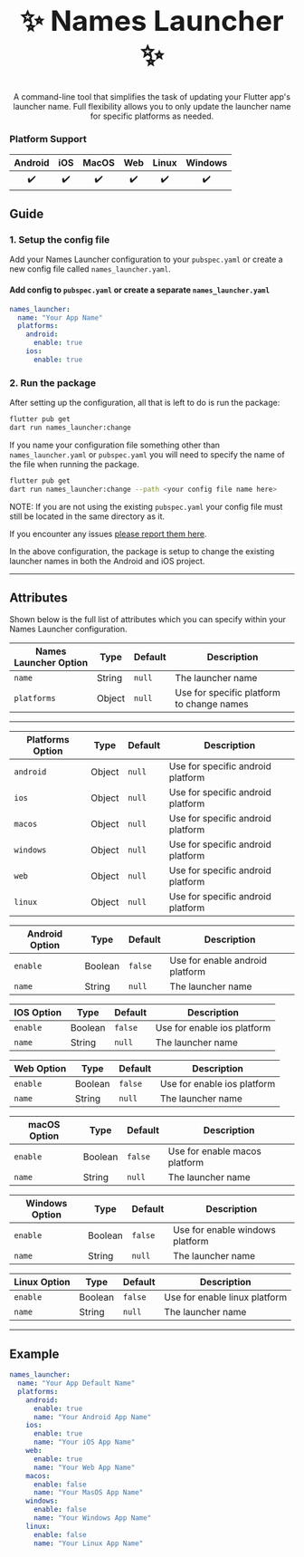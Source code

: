 <div align="center">
  <h1 align="center" style="font-size: 50px;">✨ Names Launcher ✨</h1>
  <p align="center">
  A command-line tool that simplifies the task of updating your Flutter app's launcher name. Full flexibility allows you to only update the launcher name for specific platforms as needed.
 </p>
</div>

### **Platform Support**

| Android | iOS | MacOS | Web | Linux | Windows |
| :-----: | :-: | :---: | :-: | :---: | :-----: |
|   ✔️    | ✔️  |  ✔️   | ✔️  |  ✔️   |   ✔️    |

## Guide

### 1. Setup the config file

Add your Names Launcher configuration to your `pubspec.yaml` or create a new config file called `names_launcher.yaml`.

#### Add config to `pubspec.yaml` or create a separate `names_launcher.yaml`

```yaml
names_launcher:
  name: "Your App Name"
  platforms:
    android:
      enable: true
    ios:
      enable: true
```

### 2. Run the package

After setting up the configuration, all that is left to do is run the package:

```sh
flutter pub get
dart run names_launcher:change
```

If you name your configuration file something other than `names_launcher.yaml` or `pubspec.yaml` you will need to specify the name of the file when running the package.

```sh
flutter pub get
dart run names_launcher:change --path <your config file name here>
```

NOTE: If you are not using the existing `pubspec.yaml` your config file must still be located in the same directory as it.

If you encounter any issues [please report them here](https://github.com/goweii/names_launcher/issues).

In the above configuration, the package is setup to change the existing launcher names in both the Android and iOS project.

---

## Attributes

Shown below is the full list of attributes which you can specify within your Names Launcher configuration.

| Names Launcher Option | Type   | Default | Description                               |
| --------------------- | ------ | ------- | ----------------------------------------- |
| `name`                | String | `null`  | The launcher name                         |
| `platforms`           | Object | `null`  | Use for specific platform to change names |

---

| Platforms Option | Type   | Default | Description                       |
| ---------------- | ------ | ------- | --------------------------------- |
| `android`        | Object | `null`  | Use for specific android platform |
| `ios`            | Object | `null`  | Use for specific android platform |
| `macos`          | Object | `null`  | Use for specific android platform |
| `windows`        | Object | `null`  | Use for specific android platform |
| `web`            | Object | `null`  | Use for specific android platform |
| `linux`          | Object | `null`  | Use for specific android platform |

| Android Option | Type    | Default | Description                     |
| -------------- | ------- | ------- | ------------------------------- |
| `enable`       | Boolean | `false` | Use for enable android platform |
| `name`         | String  | `null`  | The launcher name               |

| IOS Option   | Type    | Default | Description                 |
| ------------ | ------- | ------- | --------------------------- |
| `enable`     | Boolean | `false` | Use for enable ios platform |
| `name`         | String  | `null`  | The launcher name         |

| Web Option     | Type    | Default | Description                 |
| -------------- | ------- | ------- | --------------------------- |
| `enable`       | Boolean | `false` | Use for enable ios platform |
| `name`         | String  | `null`  | The launcher name           |

| macOS Option | Type    | Default | Description                   |
| ------------ | ------- | ------- | ----------------------------- |
| `enable`     | Boolean | `false` | Use for enable macos platform |
| `name`       | String  | `null`  | The launcher name             |

| Windows Option | Type    | Default | Description                     |
| -------------- | ------- | ------- | ------------------------------- |
| `enable`       | Boolean | `false` | Use for enable windows platform |
| `name`         | String  | `null`  | The launcher name               |

| Linux Option | Type    | Default | Description                   |
| ------------ | ------- | ------- | ----------------------------- |
| `enable`     | Boolean | `false` | Use for enable linux platform |
| `name`       | String  | `null`  | The launcher name             |

---

## Example

```yaml
names_launcher:
  name: "Your App Default Name"
  platforms:
    android:
      enable: true
      name: "Your Android App Name"
    ios:
      enable: true
      name: "Your iOS App Name"
    web:
      enable: true
      name: "Your Web App Name"
    macos:
      enable: false
      name: "Your MasOS App Name"
    windows:
      enable: false
      name: "Your Windows App Name"
    linux:
      enable: false
      name: "Your Linux App Name"
```